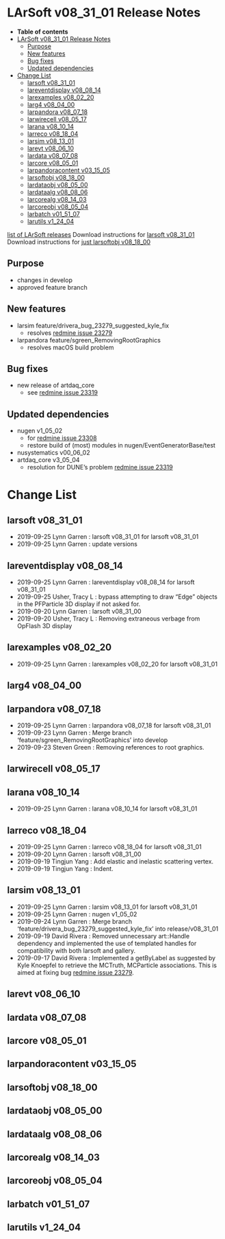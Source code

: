 LArSoft v08_31_01 Release Notes
======================================================================

-   **Table of contents**
-   [LArSoft v08_31_01 Release Notes](#LArSoft-v08_31_01-Release-Notes)
    -   [Purpose](#Purpose)
    -   [New features](#New-features)
    -   [Bug fixes](#Bug-fixes)
    -   [Updated dependencies](#Updated-dependencies)
-   [Change List](#Change-List)
    -   [larsoft v08_31_01](#larsoft-v08_31_01)
    -   [lareventdisplay v08_08_14](#lareventdisplay-v08_08_14)
    -   [larexamples v08_02_20](#larexamples-v08_02_20)
    -   [larg4 v08_04_00](#larg4-v08_04_00)
    -   [larpandora v08_07_18](#larpandora-v08_07_18)
    -   [larwirecell v08_05_17](#larwirecell-v08_05_17)
    -   [larana v08_10_14](#larana-v08_10_14)
    -   [larreco v08_18_04](#larreco-v08_18_04)
    -   [larsim v08_13_01](#larsim-v08_13_01)
    -   [larevt v08_06_10](#larevt-v08_06_10)
    -   [lardata v08_07_08](#lardata-v08_07_08)
    -   [larcore v08_05_01](#larcore-v08_05_01)
    -   [larpandoracontent v03_15_05](#larpandoracontent-v03_15_05)
    -   [larsoftobj v08_18_00](#larsoftobj-v08_18_00)
    -   [lardataobj v08_05_00](#lardataobj-v08_05_00)
    -   [lardataalg v08_08_06](#lardataalg-v08_08_06)
    -   [larcorealg v08_14_03](#larcorealg-v08_14_03)
    -   [larcoreobj v08_05_04](#larcoreobj-v08_05_04)
    -   [larbatch v01_51_07](#larbatch-v01_51_07)
    -   [larutils v1_24_04](#larutils-v1_24_04)

[list of LArSoft releases](LArSoft_release_list)
Download instructions for [larsoft v08_31_01](http://scisoft.fnal.gov/scisoft/bundles/larsoft/v08_31_01/larsoft-v08_31_01.html)
Download instructions for [just larsoftobj v08_18_00](http://scisoft.fnal.gov/scisoft/bundles/larsoftobj/v08_18_00/larsoftobj-v08_18_00.html)

Purpose
--------------------

-   changes in develop
-   approved feature branch

New features
------------------------------

-   larsim feature/drivera_bug_23279_suggested_kyle_fix
    -   resolves [redmine issue 23279](https://cdcvs.fnal.gov/redmine/issues/23279)
-   larpandora feature/sgreen_RemovingRootGraphics
    -   resolves macOS build problem

Bug fixes
------------------------

-   new release of artdaq_core
    -   see [redmine issue 23319](https://cdcvs.fnal.gov/redmine/issues/23319)

Updated dependencies
----------------------------------------------

-   nugen v1_05_02
    -   for [redmine issue 23308](https://cdcvs.fnal.gov/redmine/issues/23308)
    -   restore build of (most) modules in nugen/EventGeneratorBase/test
-   nusystematics v00_06_02
-   artdaq_core v3_05_04
    -   resolution for DUNE’s problem [redmine issue 23319](https://cdcvs.fnal.gov/redmine/issues/23319)

Change List
============================

larsoft v08_31_01
------------------------------------------

-   2019-09-25 Lynn Garren : larsoft v08_31_01 for larsoft v08_31_01
-   2019-09-25 Lynn Garren : update versions

lareventdisplay v08_08_14
----------------------------------------------------------

-   2019-09-25 Lynn Garren : lareventdisplay v08_08_14 for larsoft v08_31_01
-   2019-09-25 Usher, Tracy L : bypass attempting to draw “Edge” objects in the PFParticle 3D display if not asked for.
-   2019-09-20 Lynn Garren : larsoft v08_31_00
-   2019-09-20 Usher, Tracy L : Removing extraneous verbage from OpFlash 3D display

larexamples v08_02_20
--------------------------------------------------

-   2019-09-25 Lynn Garren : larexamples v08_02_20 for larsoft v08_31_01

larg4 v08_04_00
--------------------------------------

larpandora v08_07_18
------------------------------------------------

-   2019-09-25 Lynn Garren : larpandora v08_07_18 for larsoft v08_31_01
-   2019-09-23 Lynn Garren : Merge branch ‘feature/sgreen_RemovingRootGraphics’ into develop
-   2019-09-23 Steven Green : Removing references to root graphics.

larwirecell v08_05_17
--------------------------------------------------

larana v08_10_14
----------------------------------------

-   2019-09-25 Lynn Garren : larana v08_10_14 for larsoft v08_31_01

larreco v08_18_04
------------------------------------------

-   2019-09-25 Lynn Garren : larreco v08_18_04 for larsoft v08_31_01
-   2019-09-20 Lynn Garren : larsoft v08_31_00
-   2019-09-19 Tingjun Yang : Add elastic and inelastic scattering vertex.
-   2019-09-19 Tingjun Yang : Indent.

larsim v08_13_01
----------------------------------------

-   2019-09-25 Lynn Garren : larsim v08_13_01 for larsoft v08_31_01
-   2019-09-25 Lynn Garren : nugen v1_05_02
-   2019-09-24 Lynn Garren : Merge branch ‘feature/drivera_bug_23279_suggested_kyle_fix’ into release/v08_31_01
-   2019-09-19 David Rivera : Removed unnecessary art::Handle dependency and implemented the use of templated handles for compatibility with both larsoft and gallery.
-   2019-09-17 David Rivera : Implemented a getByLabel as suggested by Kyle Knoepfel to retrieve the MCTruth, MCParticle associations. This is aimed at fixing bug [redmine issue 23279](https://cdcvs.fnal.gov/redmine/issues/23279).

larevt v08_06_10
----------------------------------------

lardata v08_07_08
------------------------------------------

larcore v08_05_01
------------------------------------------

larpandoracontent v03_15_05
--------------------------------------------------------------

larsoftobj v08_18_00
------------------------------------------------

lardataobj v08_05_00
------------------------------------------------

lardataalg v08_08_06
------------------------------------------------

larcorealg v08_14_03
------------------------------------------------

larcoreobj v08_05_04
------------------------------------------------

larbatch v01_51_07
--------------------------------------------

larutils v1_24_04
------------------------------------------
